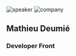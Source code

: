 <!-- .slide: class="speaker-slide blue" -->
<br><br>
![speaker](assets/images/speaker/mathieuD/mathieuD.jpeg)
![company](assets/images/speaker/logo_sfeir_bleu_orange.png)

<h2>Mathieu <span>Deumié</span></h2>

### Developer Front
<!-- .element: class="icon-rule icon-first" -->
